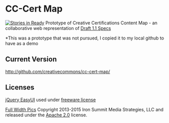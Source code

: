 # CC-Cert Map
[![Stories in Ready](https://badge.waffle.io/creativecommons/cc-cert-map.svg?label=ready&title=Ready)](http://waffle.io/creativecommons/cc-cert-map)
Prototype of Creative Certifications Content Map - an collaborative web representation of <a href="https://docs.google.com/spreadsheets/d/11pnwYCYKJaBGOO-H3DJSzgEBh_xlSufKYcGT_WxN_LQ/edit#gid=0">Draft 1.1 Specs</a> 

*This was a prototype that was not pursued, I copied it to my local github to have as a demo

##  Current Version
http://github.com/creativecommons/cc-cert-map/

## Licenses

[jQuery EasyUI](http://www.jeasyui.com/) used under [freeware license](http://www.jeasyui.com/license_freeware.php) 

[Full Width Pics](http://startbootstrap.com/template-overviews/full-width-pics/) Copyright 2013-2015 Iron Summit Media Strategies, LLC and released under the [Apache 2.0](https://github.com/IronSummitMedia/startbootstrap-full-width-pics/blob/gh-pages/LICENSE) license.
